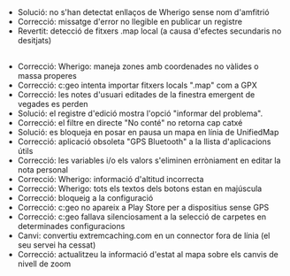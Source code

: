 ##
- Solució: no s'han detectat enllaços de Wherigo sense nom d'amfitrió
- Correcció: missatge d'error no llegible en publicar un registre
- Revertit: detecció de fitxers .map local (a causa d'efectes secundaris no desitjats)

##
- Correcció: Wherigo: maneja zones amb coordenades no vàlides o massa properes
- Correcció: c:geo intenta importar fitxers locals ".map" com a GPX
- Correcció: les notes d'usuari editades de la finestra emergent de vegades es perden
- Solució: el registre d'edició mostra l'opció "informar del problema".
- Correcció: el filtre en directe "No conté" no retorna cap catxé
- Solució: es bloqueja en posar en pausa un mapa en línia de UnifiedMap
- Correcció: aplicació obsoleta "GPS Bluetooth" a la llista d'aplicacions útils
- Correcció: les variables i/o els valors s'eliminen erròniament en editar la nota personal
- Correcció: Wherigo: informació d'altitud incorrecta
- Correcció: Wherigo: tots els textos dels botons estan en majúscula
- Correcció: bloqueig a la configuració
- Correcció: c:geo no apareix a Play Store per a dispositius sense GPS
- Correcció: c:geo fallava silenciosament a la selecció de carpetes en determinades configuracions
- Canvi: convertiu extremcaching.com en un connector fora de línia (el seu servei ha cessat)
- Correcció: actualitzeu la informació d'estat al mapa sobre els canvis de nivell de zoom
